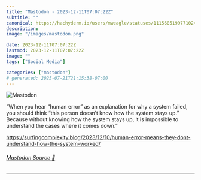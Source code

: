 ```yaml
---
title: "Mastodon - 2023-12-11T07:07:22Z"
subtitle: ""
canonical: https://hachyderm.io/users/mweagle/statuses/111560519977102452
description:
image: "/images/mastodon.png"

date: 2023-12-11T07:07:22Z
lastmod: 2023-12-11T07:07:22Z
image: ""
tags: ["Social Media"]

categories: ["mastodon"]
# generated: 2025-07-21T21:15:38-07:00
---
```

![Mastodon](/images/mastodon.png)

<p>“When you hear “human error” as an explanation for why a system failed, you should think “this person doesn’t know how the system stays up.” Because without knowing how the system stays up, it is impossible to understand the cases where it comes down.”</p><p><a href="https://surfingcomplexity.blog/2023/12/10/human-error-means-they-dont-understand-how-the-system-worked/" target="_blank" rel="nofollow noopener noreferrer" translate="no"><span class="invisible">https://</span><span class="ellipsis">surfingcomplexity.blog/2023/12</span><span class="invisible">/10/human-error-means-they-dont-understand-how-the-system-worked/</span></a></p>


###### [Mastodon Source 🐘](https://hachyderm.io/@mweagle/111560519977102452)

___
